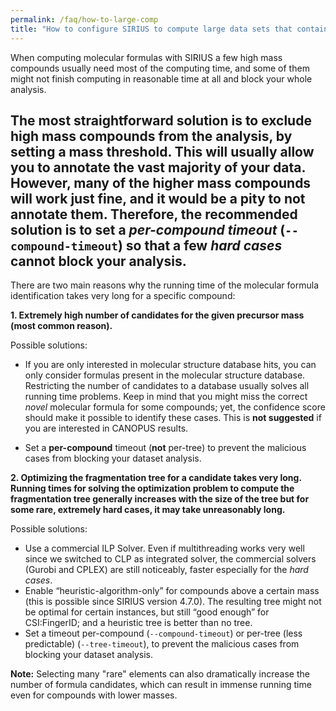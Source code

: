 ```yaml
---
permalink: /faq/how-to-large-comp
title: "How to configure SIRIUS to compute large data sets that contain high mass compounds?"
---
```

When computing molecular formulas with SIRIUS a few high mass compounds usually need most of the computing time, and some
of them might not finish computing in reasonable time at all and block your whole analysis.

The most straightforward solution is to exclude high mass compounds from the analysis,
by setting a mass threshold. This will usually allow you to annotate the vast majority of your data. However, many of
the higher mass compounds will work just fine, and it would be a pity to not annotate them. **Therefore, the recommended
solution is to set a *per-compound timeout* (`--compound-timeout`) so that a few *hard cases* cannot block your analysis**.
---

There are two main reasons why the running time of the molecular formula identification takes very long for a specific 
compound:

**1. Extremely high number of candidates for the given precursor mass (most common reason).**

Possible solutions:
* If you are only interested in molecular structure database hits, you can only consider formulas present in the molecular structure database. Restricting the number of candidates to a database usually solves all running time problems. Keep in mind that you might miss the correct *novel* molecular formula for some compounds; yet, the confidence score should make it possible to identify these cases. This is **not suggested** if you are interested in CANOPUS results.

* Set a **per-compound** timeout (**not** per-tree) to prevent the malicious cases from blocking your dataset analysis.

**2. Optimizing the fragmentation tree for a candidate takes very long. Running times for solving the optimization problem to compute the fragmentation tree generally increases with the size of the tree but for some rare, extremely hard cases, it may take unreasonably long.**

Possible solutions:
* Use a commercial ILP Solver. Even if multithreading works very well since we switched to CLP as integrated solver, the commercial solvers (Gurobi and CPLEX) are still noticeably, faster especially for the *hard cases*.
* Enable “heuristic-algorithm-only” for compounds above a certain mass (this is possible since SIRIUS version 4.7.0). The resulting tree might not be optimal for certain instances, but still “good enough” for CSI:FingerID; and a heuristic tree is better than no tree.
* Set a timeout per-compound (`--compound-timeout`) or per-tree (less predictable) (`--tree-timeout`), to prevent the malicious cases from blocking your dataset analysis.


**Note:** Selecting many "rare" elements can also dramatically increase the number of formula candidates, which can result in immense running time even for compounds with lower masses.
